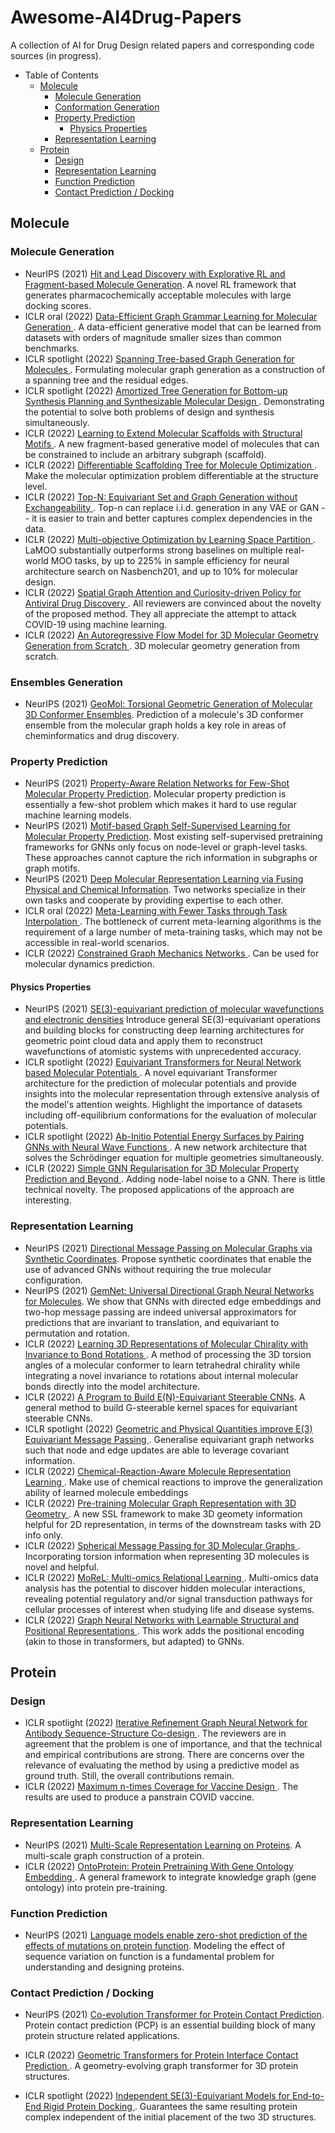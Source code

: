 # Awesome-AI4Drug-Papers

A collection of AI for Drug Design related papers and corresponding code sources (in progress).


- Table of Contents
  - [Molecule](#molecule)
    - [Molecule Generation](#molecule-generation)
    - [Conformation Generation](#conformation-generation)
    - [Property Prediction](#property-prediction)
      - [Physics Properties](#physics-properties)
    - [Representation Learning](#representation-learning)
  - [Protein](#protein)
    - [Design](#design)
    - [Representation Learning](#representation-learning-1)
    - [Function Prediction](#function-prediction)
    - [Contact Prediction / Docking](#contact-prediction--docking)


## Molecule

### Molecule Generation

- NeurIPS (2021) [Hit and Lead Discovery with Explorative RL and Fragment-based Molecule Generation](https://proceedings.neurips.cc/paper/2021/hash/41da609c519d77b29be442f8c1105647-Abstract.html). A novel RL framework that generates pharmacochemically acceptable molecules with large docking scores.
- ICLR oral (2022) [Data-Efficient Graph Grammar Learning for Molecular Generation ](https://openreview.net/forum?id=l4IHywGq6a). A data-efficient generative model that can be learned from datasets with orders of magnitude smaller sizes than common benchmarks. 
- ICLR spotlight (2022) [Spanning Tree-based Graph Generation for Molecules ](https://openreview.net/forum?id=w60btE_8T2m). Formulating molecular graph generation as a construction of a spanning tree and the residual edges. 
- ICLR spotlight (2022) [Amortized Tree Generation for Bottom-up Synthesis Planning and Synthesizable Molecular Design ](https://openreview.net/forum?id=FRxhHdnxt1). Demonstrating the potential to solve both problems of design and synthesis simultaneously.
- ICLR (2022) [Learning to Extend Molecular Scaffolds with Structural Motifs ](https://openreview.net/forum?id=ZTsoE8G3GG). A new fragment-based generative model of molecules that can be constrained to include an arbitrary subgraph (scaffold).
- ICLR (2022) [Differentiable Scaffolding Tree for Molecule Optimization ](https://openreview.net/forum?id=w_drCosT76). Make the molecular optimization problem differentiable at the structure level.
- ICLR (2022) [Top-N: Equivariant Set and Graph Generation without Exchangeability ](https://openreview.net/forum?id=-Gk_IPJWvk). Top-n can replace i.i.d. generation in any VAE or GAN -- it is easier to train and better captures complex dependencies in the data.
- ICLR (2022) [Multi-objective Optimization by Learning Space Partition ](https://openreview.net/forum?id=FlwzVjfMryn). LaMOO substantially outperforms strong baselines on multiple real-world MOO tasks, by up to 225% in sample efficiency for neural architecture search on Nasbench201, and up to 10% for molecular design.
- ICLR (2022) [Spatial Graph Attention and Curiosity-driven Policy for Antiviral Drug Discovery ](https://openreview.net/forum?id=kavTY__jxp).  All reviewers are convinced about the novelty of the proposed method. They all appreciate the attempt to attack COVID-19 using machine learning.
- ICLR (2022) [An Autoregressive Flow Model for 3D Molecular Geometry Generation from Scratch ](https://openreview.net/forum?id=C03Ajc-NS5W).  3D molecular geometry generation from scratch.

### Ensembles Generation

- NeurIPS (2021) [GeoMol: Torsional Geometric Generation of Molecular 3D Conformer Ensembles](https://proceedings.neurips.cc/paper/2021/hash/725215ed82ab6306919b485b81ff9615-Abstract.html). Prediction of a molecule's 3D conformer ensemble from the molecular graph holds a key role in areas of cheminformatics and drug discovery. 

### Property Prediction

- NeurIPS (2021) [Property-Aware Relation Networks for Few-Shot Molecular Property Prediction](https://proceedings.neurips.cc/paper/2021/hash/91bc333f6967019ac47b49ca0f2fa757-Abstract.html). Molecular property prediction is essentially a few-shot problem which makes it hard to use regular machine learning models.
- NeurIPS (2021) [Motif-based Graph Self-Supervised Learning for Molecular Property Prediction](https://proceedings.neurips.cc/paper/2021/hash/85267d349a5e647ff0a9edcb5ffd1e02-Abstract.html). Most existing self-supervised pretraining frameworks for GNNs only focus on node-level or graph-level tasks. These approaches cannot capture the rich information in subgraphs or graph motifs.
- NeurIPS (2021) [Deep Molecular Representation Learning via Fusing Physical and Chemical Information](https://proceedings.neurips.cc/paper/2021/hash/884d247c6f65a96a7da4d1105d584ddd-Abstract.html). Two networks specialize in their own tasks and cooperate by providing expertise to each other.
- ICLR oral (2022) [Meta-Learning with Fewer Tasks through Task Interpolation ](https://openreview.net/forum?id=ajXWF7bVR8d).  The bottleneck of current meta-learning algorithms is the requirement of a large number of meta-training tasks, which may not be accessible in real-world scenarios.
- ICLR (2022) [Constrained Graph Mechanics Networks ](https://openreview.net/forum?id=SHbhHHfePhP). Can be used for molecular dynamics prediction.

####  Physics Properties

- NeurIPS (2021) [SE(3)-equivariant prediction of molecular wavefunctions and electronic densities](https://proceedings.neurips.cc/paper/2021/hash/78f1893678afbeaa90b1fa01b9cfb860-Abstract.html) Introduce general SE(3)-equivariant operations and building blocks for constructing deep learning architectures for geometric point cloud data and apply them to reconstruct wavefunctions of atomistic systems with unprecedented accuracy. 
- ICLR spotlight (2022) [Equivariant Transformers for Neural Network based Molecular Potentials ](https://openreview.net/forum?id=zNHzqZ9wrRB). A novel equivariant Transformer architecture for the prediction of molecular potentials and provide insights into the molecular representation through extensive analysis of the model's attention weights. Highlight the importance of datasets including off-equilibrium conformations for the evaluation of molecular potentials.
- ICLR spotlight (2022) [Ab-Initio Potential Energy Surfaces by Pairing GNNs with Neural Wave Functions ](https://openreview.net/forum?id=apv504XsysP). A new network architecture that solves the Schrödinger equation for multiple geometries simultaneously.
- ICLR (2022) [Simple GNN Regularisation for 3D Molecular Property Prediction and Beyond ](https://openreview.net/forum?id=1wVvweK3oIb).   Adding node-label noise to a GNN. There is little technical novelty. The proposed applications of the approach are interesting.

### Representation Learning

- NeurIPS (2021) [Directional Message Passing on Molecular Graphs via Synthetic Coordinates](https://proceedings.neurips.cc/paper/2021/hash/82489c9737cc245530c7a6ebef3753ec-Abstract.html). Propose synthetic coordinates that enable the use of advanced GNNs without requiring the true molecular configuration.
- NeurIPS (2021) [GemNet: Universal Directional Graph Neural Networks for Molecules](https://proceedings.neurips.cc/paper/2021/hash/35cf8659cfcb13224cbd47863a34fc58-Abstract.html).  We show that GNNs with directed edge embeddings and two-hop message passing are indeed universal approximators for predictions that are invariant to translation, and equivariant to permutation and rotation. 
- ICLR (2022) [Learning 3D Representations of Molecular Chirality with Invariance to Bond Rotations ](https://openreview.net/forum?id=hm2tNDdgaFK). A method of processing the 3D torsion angles of a molecular conformer to learn tetrahedral chirality while integrating a novel invariance to rotations about internal molecular bonds directly into the model architecture.
- ICLR (2022) [A Program to Build E(N)-Equivariant Steerable CNNs](https://openreview.net/forum?id=WE4qe9xlnQw).  A general method to build G-steerable kernel spaces for equivariant steerable CNNs.
- ICLR spotlight (2022) [Geometric and Physical Quantities improve E(3) Equivariant Message Passing ](https://openreview.net/forum?id=_xwr8gOBeV1). Generalise equivariant graph networks such that node and edge updates are able to leverage covariant information.
- ICLR (2022) [Chemical-Reaction-Aware Molecule Representation Learning ](https://openreview.net/forum?id=6sh3pIzKS-). Make use of chemical reactions to improve the generalization ability of learned molecule embeddings
- ICLR (2022) [Pre-training Molecular Graph Representation with 3D Geometry ](https://openreview.net/forum?id=xQUe1pOKPam). A new SSL framework to make 3D geomety information helpful for 2D representation, in terms of the downstream tasks with 2D info only.
- ICLR (2022) [Spherical Message Passing for 3D Molecular Graphs ](https://openreview.net/forum?id=givsRXsOt9r). Incorporating torsion information when representing 3D molecules is novel and helpful.
- ICLR (2022) [MoReL: Multi-omics Relational Learning ](https://openreview.net/forum?id=DnG75_KyHjX). Multi-omics data analysis has the potential to discover hidden molecular interactions, revealing potential regulatory and/or signal transduction pathways for cellular processes of interest when studying life and disease systems. 
- ICLR (2022) [Graph Neural Networks with Learnable Structural and Positional Representations ](https://openreview.net/forum?id=wTTjnvGphYj). This work adds the positional encoding (akin to those in transformers, but adapted) to GNNs.

## Protein

### Design

- ICLR spotlight (2022) [Iterative Refinement Graph Neural Network for Antibody Sequence-Structure Co-design ](https://openreview.net/forum?id=LI2bhrE_2A). The reviewers are in agreement that the problem is one of importance, and that the technical and empirical contributions are strong. There are concerns over the relevance of evaluating the method by using a predictive model as ground truth. Still, the overall contributions remain.
- ICLR (2022) [Maximum n-times Coverage for Vaccine Design ](https://openreview.net/forum?id=ULfq0qR25dY). The results are used to produce a panstrain COVID vaccine. 

### Representation Learning

- NeurIPS (2021) [Multi-Scale Representation Learning on Proteins](https://proceedings.neurips.cc/paper/2021/hash/d494020ff8ec181ef98ed97ac3f25453-Abstract.html). A multi-scale graph construction of a protein.
- ICLR (2022) [OntoProtein: Protein Pretraining With Gene Ontology Embedding ](https://openreview.net/forum?id=yfe1VMYAXa4). A general framework to integrate knowledge graph (gene ontology) into protein pre-training. 

### Function Prediction

- NeurIPS (2021) [Language models enable zero-shot prediction of the effects of mutations on protein function](https://proceedings.neurips.cc/paper/2021/hash/f51338d736f95dd42427296047067694-Abstract.html). Modeling the effect of sequence variation on function is a fundamental problem for understanding and designing proteins.

### Contact Prediction / Docking

- NeurIPS (2021) [Co-evolution Transformer for Protein Contact Prediction](https://proceedings.neurips.cc/paper/2021/hash/770f8e448d07586afbf77bb59f698587-Abstract.html). Protein contact prediction (PCP) is an essential building block of many protein structure related applications.
- ICLR (2022) [Geometric Transformers for Protein Interface Contact Prediction ](https://openreview.net/forum?id=CS4463zx6Hi). A geometry-evolving graph transformer for 3D protein structures.

- ICLR spotlight (2022) [Independent SE(3)-Equivariant Models for End-to-End Rigid Protein Docking ](https://openreview.net/forum?id=GQjaI9mLet). Guarantees the same resulting protein complex independent of the initial placement of the two 3D structures.

